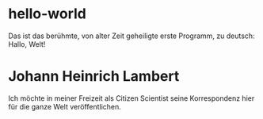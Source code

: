# hello-world
Das ist das berühmte, von alter Zeit geheiligte erste Programm, zu deutsch: Hallo, Welt!
# Johann Heinrich Lambert
Ich möchte in meiner Freizeit als Citizen Scientist seine Korrespondenz hier für die ganze
Welt veröffentlichen.
